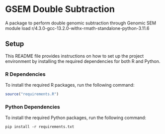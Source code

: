 # GSEM Double Subtraction
A package to perform double genomic subtraction through Genomic SEM
module load r/4.3.0-gcc-13.2.0-withx-rmath-standalone-python-3.11.6
## Setup
This README file provides instructions on how to set up the project environment by installing the required dependencies for both R and Python.

### R Dependencies

To install the required R packages, run the following command:

```r
source("requirements.R")
```

### Python Dependencies
To install the required Python packages, run the following command:

```console
pip install -r requirements.txt
```

